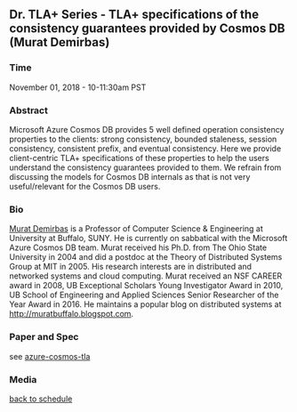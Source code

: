 ## Dr. TLA+ Series - TLA+ specifications of the consistency guarantees provided by Cosmos DB (Murat Demirbas)

### Time
November 01, 2018 - 10-11:30am PST

### Abstract
Microsoft Azure Cosmos DB provides 5 well defined operation consistency properties to the clients: strong consistency, bounded staleness, session consistency, consistent prefix, and eventual consistency. Here we provide client-centric TLA+ specifications of these properties to help the users understand the consistency guarantees provided to them. We refrain from discussing the models for Cosmos DB internals as that is not very useful/relevant for the Cosmos DB users.

### Bio
[Murat Demirbas](http://muratbuffalo.blogspot.com) is a Professor of Computer Science & Engineering at University at Buffalo, SUNY. He is currently on sabbatical with the Microsoft Azure Cosmos DB team. Murat received his Ph.D. from The Ohio State University in 2004 and did a postdoc at the Theory of Distributed Systems Group at MIT in 2005. His research interests are in distributed and networked systems and cloud computing. Murat received an NSF CAREER award in 2008, UB Exceptional Scholars Young Investigator Award in 2010, UB School of Engineering and Applied Sciences Senior Researcher of the Year Award in 2016. He maintains a popular blog on distributed systems at http://muratbuffalo.blogspot.com.

### Paper and Spec
see [azure-cosmos-tla](https://github.com/Azure/azure-cosmos-tla)

### Media

[back to schedule](https://github.com/tlaplus/DrTLAPlus)
